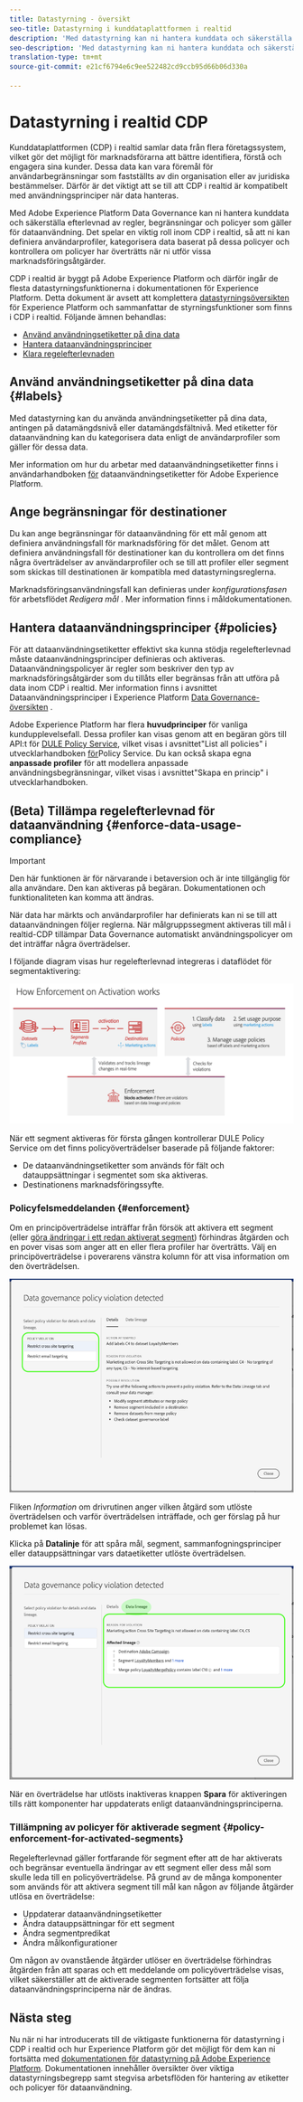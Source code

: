 ```yaml
---
title: Datastyrning - översikt
seo-title: Datastyrning i kunddataplattformen i realtid
description: 'Med datastyrning kan ni hantera kunddata och säkerställa att ni följer regler, begränsningar och policyer som gäller för dataanvändning. '
seo-description: 'Med datastyrning kan ni hantera kunddata och säkerställa att ni följer regler, begränsningar och policyer som gäller för dataanvändning. '
translation-type: tm+mt
source-git-commit: e21cf6794e6c9ee522482cd9ccb95d66b06d330a

---
```



# Datastyrning i realtid CDP

Kunddataplattformen (CDP) i realtid samlar data från flera företagssystem, vilket gör det möjligt för marknadsförarna att bättre identifiera, förstå och engagera sina kunder. Dessa data kan vara föremål för användarbegränsningar som fastställts av din organisation eller av juridiska bestämmelser. Därför är det viktigt att se till att CDP i realtid är kompatibelt med användningsprinciper när data hanteras.

Med Adobe Experience Platform Data Governance kan ni hantera kunddata och säkerställa efterlevnad av regler, begränsningar och policyer som gäller för dataanvändning. Det spelar en viktig roll inom CDP i realtid, så att ni kan definiera användarprofiler, kategorisera data baserat på dessa policyer och kontrollera om policyer har överträtts när ni utför vissa marknadsföringsåtgärder.

CDP i realtid är byggt på Adobe Experience Platform och därför ingår de flesta datastyrningsfunktionerna i dokumentationen för Experience Platform. Detta dokument är avsett att komplettera [datastyrningsöversikten](../../data-governance/home.md) för Experience Platform och sammanfattar de styrningsfunktioner som finns i CDP i realtid. Följande ämnen behandlas:

* [Använd användningsetiketter på dina data](#labels)
* [Hantera dataanvändningsprinciper](#policies)
* [Klara regelefterlevnaden](#enforcement)

## Använd användningsetiketter på dina data {#labels}

Med datastyrning kan du använda användningsetiketter på dina data, antingen på datamängdsnivå eller datamängdsfältnivå. Med etiketter för dataanvändning kan du kategorisera data enligt de användarprofiler som gäller för dessa data.

Mer information om hur du arbetar med dataanvändningsetiketter finns i användarhandboken [för](../../data-governance/labels/overview.md) dataanvändningsetiketter för Adobe Experience Platform.

## Ange begränsningar för destinationer

Du kan ange begränsningar för dataanvändning för ett mål genom att definiera användningsfall för marknadsföring för det målet. Genom att definiera användningsfall för destinationer kan du kontrollera om det finns några överträdelser av användarprofiler och se till att profiler eller segment som skickas till destinationen är kompatibla med datastyrningsreglerna.

Marknadsföringsanvändningsfall kan definieras under _konfigurationsfasen_ för arbetsflödet _Redigera mål_ . Mer information finns i måldokumentationen.


## Hantera dataanvändningsprinciper {#policies}

För att dataanvändningsetiketter effektivt ska kunna stödja regelefterlevnad måste dataanvändningsprinciper definieras och aktiveras. Dataanvändningspolicyer är regler som beskriver den typ av marknadsföringsåtgärder som du tillåts eller begränsas från att utföra på data inom CDP i realtid. Mer information finns i avsnittet Dataanvändningsprinciper i Experience Platform [Data Governance-översikten](../../data-governance/home.md) .

Adobe Experience Platform har flera **huvudprinciper** för vanliga kundupplevelsefall. Dessa profiler kan visas genom att en begäran görs till API:t för [DULE Policy Service](https://www.adobe.io/apis/experienceplatform/home/api-reference.html#!acpdr/swagger-specs/dule-policy-service.yaml), vilket visas i avsnittet&quot;List all policies&quot; i utvecklarhandboken [för](../../data-governance/policies/overview.md)Policy Service. Du kan också skapa egna **anpassade profiler** för att modellera anpassade användningsbegränsningar, vilket visas i avsnittet&quot;Skapa en princip&quot; i utvecklarhandboken.

## (Beta) Tillämpa regelefterlevnad för dataanvändning {#enforce-data-usage-compliance}

>[!IMPORTANT]
>Den här funktionen är för närvarande i betaversion och är inte tillgänglig för alla användare. Den kan aktiveras på begäran. Dokumentationen och funktionaliteten kan komma att ändras.

När data har märkts och användarprofiler har definierats kan ni se till att dataanvändningen följer reglerna. När målgruppssegment aktiveras till mål i realtid-CDP tillämpar Data Governance automatiskt användningspolicyer om det inträffar några överträdelser.

I följande diagram visas hur regelefterlevnad integreras i dataflödet för segmentaktivering:

![](assets/enforcement-flow.png)

När ett segment aktiveras för första gången kontrollerar DULE Policy Service om det finns policyöverträdelser baserade på följande faktorer:

* De dataanvändningsetiketter som används för fält och datauppsättningar i segmentet som ska aktiveras.
* Destinationens marknadsföringssyfte.

### Policyfelsmeddelanden {#enforcement}

Om en principöverträdelse inträffar från försök att aktivera ett segment (eller [göra ändringar i ett redan aktiverat segment](#policy-enforcement-for-activated-segments)) förhindras åtgärden och en pover visas som anger att en eller flera profiler har överträtts. Välj en principöverträdelse i poverarens vänstra kolumn för att visa information om den överträdelsen.

![](assets/violation-popover.png)

Fliken *Information* om drivrutinen anger vilken åtgärd som utlöste överträdelsen och varför överträdelsen inträffade, och ger förslag på hur problemet kan lösas.

Klicka på **Datalinje** för att spåra mål, segment, sammanfogningsprinciper eller datauppsättningar vars dataetiketter utlöste överträdelsen.

![](assets/data-lineage.png)

När en överträdelse har utlösts inaktiveras knappen **Spara** för aktiveringen tills rätt komponenter har uppdaterats enligt dataanvändningsprinciperna.

### Tillämpning av policyer för aktiverade segment {#policy-enforcement-for-activated-segments}

Regelefterlevnad gäller fortfarande för segment efter att de har aktiverats och begränsar eventuella ändringar av ett segment eller dess mål som skulle leda till en policyöverträdelse. På grund av de många komponenter som används för att aktivera segment till mål kan någon av följande åtgärder utlösa en överträdelse:

* Uppdaterar dataanvändningsetiketter
* Ändra datauppsättningar för ett segment
* Ändra segmentpredikat
* Ändra målkonfigurationer

Om någon av ovanstående åtgärder utlöser en överträdelse förhindras åtgärden från att sparas och ett meddelande om policyöverträdelse visas, vilket säkerställer att de aktiverade segmenten fortsätter att följa dataanvändningsprinciperna när de ändras.

## Nästa steg

Nu när ni har introducerats till de viktigaste funktionerna för datastyrning i CDP i realtid och hur Experience Platform gör det möjligt för dem kan ni fortsätta med [dokumentationen för datastyrning på Adobe Experience Platform](../../data-governance/home.md). Dokumentationen innehåller översikter över viktiga datastyrningsbegrepp samt stegvisa arbetsflöden för hantering av etiketter och policyer för dataanvändning.